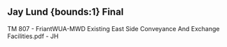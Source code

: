 ## Jay Lund {bounds:1} Final
TM 807 - FriantWUA-MWD Existing East Side Conveyance And Exchange Facilities.pdf - JH
